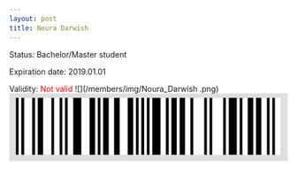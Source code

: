 ```yaml
---
layout: post
title: Noura Darwish 
---
```


Status: Bachelor/Master student

Expiration date: 2019.01.01

Validity: <font color="red"> Not valid</font> 
![](/members/img/Noura_Darwish .png)
![](/members/img/bar.png)
